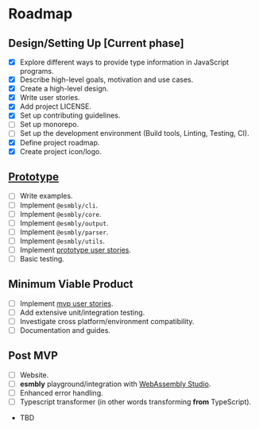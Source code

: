 # Roadmap

## Design/Setting Up [Current phase]
- [x] Explore different ways to provide type information in JavaScript programs.
- [x] Describe high-level goals, motivation and use cases.
- [x] Create a high-level design.
- [x] Write user stories.
- [x] Add project LICENSE.
- [x] Set up contributing guidelines.
- [ ] Set up monorepo.
- [ ] Set up the development environment (Build tools, Linting, Testing, CI).
- [x] Define project roadmap.
- [x] Create project icon/logo.

## [Prototype](https://github.com/orgs/esmbly/projects/1)
- [ ] Write examples.
- [ ] Implement `@esmbly/cli`.
- [ ] Implement `@esmbly/core`.
- [ ] Implement `@esmbly/output`.
- [ ] Implement `@esmbly/parser`.
- [ ] Implement `@esmbly/utils`.
- [ ] Implement [prototype user stories](Stories.md/#prototype-stories).
- [ ] Basic testing.

## Minimum Viable Product
- [ ] Implement [mvp user stories](Stories.md/#mvp-stories).
- [ ] Add extensive unit/integration testing.
- [ ] Investigate cross platform/environment compatibility.
- [ ] Documentation and guides.

## Post MVP
- [ ] Website.
- [ ] **esmbly** playground/integration with [WebAssembly Studio](http://webassembly.studio).
- [ ] Enhanced error handling.
- [ ] Typescript transformer (in other words transforming **from** TypeScript).
- TBD
